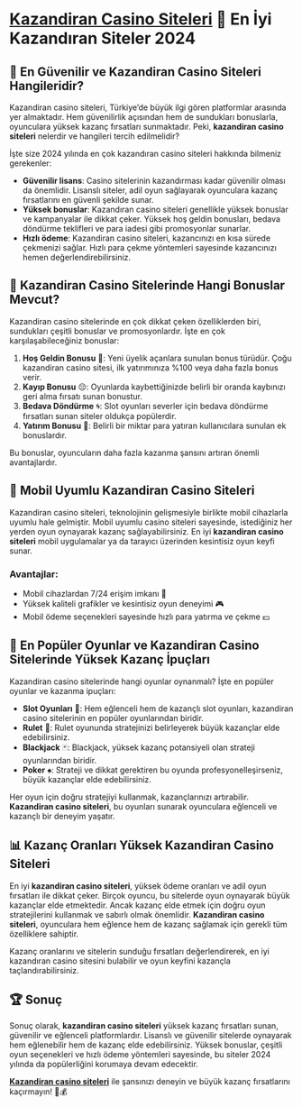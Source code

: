 # [Kazandiran Casino Siteleri](https://casinotr.link/gWCRZ4) 🎰 En İyi Kazandıran Siteler 2024

## 🎯 En Güvenilir ve Kazandiran Casino Siteleri Hangileridir?

Kazandiran casino siteleri, Türkiye’de büyük ilgi gören platformlar arasında yer almaktadır. Hem güvenilirlik açısından hem de sundukları bonuslarla, oyunculara yüksek kazanç fırsatları sunmaktadır. Peki, **kazandiran casino siteleri** nelerdir ve hangileri tercih edilmelidir?

İşte size 2024 yılında en çok kazandıran casino siteleri hakkında bilmeniz gerekenler:

- **Güvenilir lisans**: Casino sitelerinin kazandırması kadar güvenilir olması da önemlidir. Lisanslı siteler, adil oyun sağlayarak oyunculara kazanç fırsatlarını en güvenli şekilde sunar.
- **Yüksek bonuslar**: Kazandıran casino siteleri genellikle yüksek bonuslar ve kampanyalar ile dikkat çeker. Yüksek hoş geldin bonusları, bedava döndürme teklifleri ve para iadesi gibi promosyonlar sunarlar.
- **Hızlı ödeme**: Kazandiran casino siteleri, kazancınızı en kısa sürede çekmenizi sağlar. Hızlı para çekme yöntemleri sayesinde kazancınızı hemen değerlendirebilirsiniz.

## 🎁 Kazandiran Casino Sitelerinde Hangi Bonuslar Mevcut?

Kazandiran casino sitelerinde en çok dikkat çeken özelliklerden biri, sundukları çeşitli bonuslar ve promosyonlardır. İşte en çok karşılaşabileceğiniz bonuslar:

1. **Hoş Geldin Bonusu** 🎉: Yeni üyelik açanlara sunulan bonus türüdür. Çoğu kazandiran casino sitesi, ilk yatırımınıza %100 veya daha fazla bonus verir.
2. **Kayıp Bonusu** 😔: Oyunlarda kaybettiğinizde belirli bir oranda kaybınızı geri alma fırsatı sunan bonustur.
3. **Bedava Döndürme** 🌀: Slot oyunları severler için bedava döndürme fırsatları sunan siteler oldukça popülerdir.
4. **Yatırım Bonusu** 💸: Belirli bir miktar para yatıran kullanıcılara sunulan ek bonuslardır.

Bu bonuslar, oyuncuların daha fazla kazanma şansını artıran önemli avantajlardır.

## 📱 Mobil Uyumlu Kazandiran Casino Siteleri

Kazandiran casino siteleri, teknolojinin gelişmesiyle birlikte mobil cihazlarla uyumlu hale gelmiştir. Mobil uyumlu casino siteleri sayesinde, istediğiniz her yerden oyun oynayarak kazanç sağlayabilirsiniz. En iyi **kazandiran casino siteleri** mobil uygulamalar ya da tarayıcı üzerinden kesintisiz oyun keyfi sunar.

### Avantajlar:
- Mobil cihazlardan 7/24 erişim imkanı 📱
- Yüksek kaliteli grafikler ve kesintisiz oyun deneyimi 🎮
- Mobil ödeme seçenekleri sayesinde hızlı para yatırma ve çekme 💵

## 🌟 En Popüler Oyunlar ve Kazandiran Casino Sitelerinde Yüksek Kazanç İpuçları

Kazandiran casino sitelerinde hangi oyunlar oynanmalı? İşte en popüler oyunlar ve kazanma ipuçları:

- **Slot Oyunları** 🎰: Hem eğlenceli hem de kazançlı slot oyunları, kazandiran casino sitelerinin en popüler oyunlarından biridir.
- **Rulet** 🎡: Rulet oyununda stratejinizi belirleyerek büyük kazançlar elde edebilirsiniz.
- **Blackjack** 🃏: Blackjack, yüksek kazanç potansiyeli olan strateji oyunlarından biridir.
- **Poker** ♠️: Strateji ve dikkat gerektiren bu oyunda profesyonelleşirseniz, büyük kazançlar elde edebilirsiniz.

Her oyun için doğru stratejiyi kullanmak, kazançlarınızı artırabilir. **Kazandiran casino siteleri**, bu oyunları sunarak oyunculara eğlenceli ve kazançlı bir deneyim yaşatır.

## 📊 Kazanç Oranları Yüksek Kazandiran Casino Siteleri

En iyi **kazandiran casino siteleri**, yüksek ödeme oranları ve adil oyun fırsatları ile dikkat çeker. Birçok oyuncu, bu sitelerde oyun oynayarak büyük kazançlar elde etmektedir. Ancak kazanç elde etmek için doğru oyun stratejilerini kullanmak ve sabırlı olmak önemlidir. **Kazandiran casino siteleri**, oyunculara hem eğlence hem de kazanç sağlamak için gerekli tüm özelliklere sahiptir.

Kazanç oranlarını ve sitelerin sunduğu fırsatları değerlendirerek, en iyi kazandıran casino sitesini bulabilir ve oyun keyfini kazançla taçlandırabilirsiniz.

## 🏆 Sonuç

Sonuç olarak, **kazandiran casino siteleri** yüksek kazanç fırsatları sunan, güvenilir ve eğlenceli platformlardır. Lisanslı ve güvenilir sitelerde oynayarak hem eğlenebilir hem de kazanç elde edebilirsiniz. Yüksek bonuslar, çeşitli oyun seçenekleri ve hızlı ödeme yöntemleri sayesinde, bu siteler 2024 yılında da popülerliğini korumaya devam edecektir.

[**Kazandiran casino siteleri**](https://casinotr.link/gWCRZ4) ile şansınızı deneyin ve büyük kazanç fırsatlarını kaçırmayın! 🎉💰
